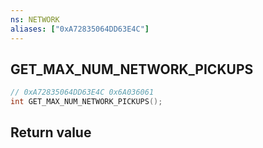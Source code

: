 ```yaml
---
ns: NETWORK
aliases: ["0xA72835064DD63E4C"]
---
```

## GET_MAX_NUM_NETWORK_PICKUPS

```c
// 0xA72835064DD63E4C 0x6A036061
int GET_MAX_NUM_NETWORK_PICKUPS();
```

## Return value
